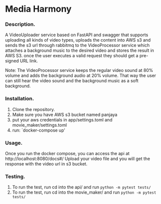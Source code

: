 # Media Harmony

### Description.
A VideoUploader service based on FastAPI and swagger that supports uploading all kinds of video types,
uploads the content into AWS s3 and sends the s3 url through rabbitmq to the VideoProcessor service which attaches
a background music to the desired video and stores the result in AWS S3.
once the user executes a valid request they should get a pre-signed URL link.

Note: The VideoProcessor service keeps the regular video sound at 80% volume and adds the background audio at 20% volume.
That way the user can still hear the video sound and the background music as a soft background.


### Installation.

1. Clone the repository.
2. Make sure you have AWS s3 bucket named panjaya
3. put your aws credentials in app/settings.toml and movie_maker/settings.toml
4. run: `docker-compose up'

### Usage.
Once you run the docker compose, you can access the api at http://localhost:8080/docs#/
Upload your video file and you will get the response with the video url in s3 bucket.

### Testing.
1. To run the test, run cd into the api/ and run `python -m pytest tests/`
2. To run the test, run cd into the movie_maker/ and run `python -m pytest tests/`